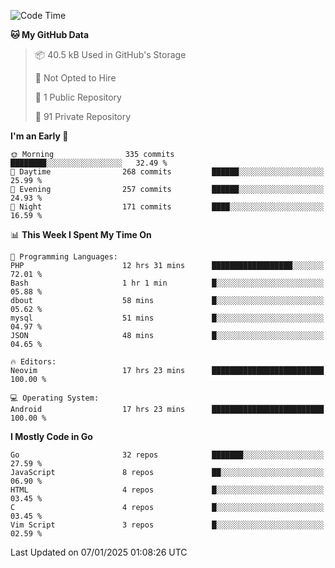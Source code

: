 
<!--START_SECTION:waka-->
![Code Time](http://img.shields.io/badge/Code%20Time-5%2C585%20hrs%2045%20mins-blue)

**🐱 My GitHub Data** 

> 📦 40.5 kB Used in GitHub's Storage 
 > 
> 🚫 Not Opted to Hire
 > 
> 📜 1 Public Repository 
 > 
> 🔑 91 Private Repository 
 > 
**I'm an Early 🐤** 

```text
🌞 Morning                335 commits         ████████░░░░░░░░░░░░░░░░░   32.49 % 
🌆 Daytime                268 commits         ██████░░░░░░░░░░░░░░░░░░░   25.99 % 
🌃 Evening                257 commits         ██████░░░░░░░░░░░░░░░░░░░   24.93 % 
🌙 Night                  171 commits         ████░░░░░░░░░░░░░░░░░░░░░   16.59 % 
```


📊 **This Week I Spent My Time On** 

```text
💬 Programming Languages: 
PHP                      12 hrs 31 mins      ██████████████████░░░░░░░   72.01 % 
Bash                     1 hr 1 min          █░░░░░░░░░░░░░░░░░░░░░░░░   05.88 % 
dbout                    58 mins             █░░░░░░░░░░░░░░░░░░░░░░░░   05.62 % 
mysql                    51 mins             █░░░░░░░░░░░░░░░░░░░░░░░░   04.97 % 
JSON                     48 mins             █░░░░░░░░░░░░░░░░░░░░░░░░   04.65 % 

🔥 Editors: 
Neovim                   17 hrs 23 mins      █████████████████████████   100.00 % 

💻 Operating System: 
Android                  17 hrs 23 mins      █████████████████████████   100.00 % 
```

**I Mostly Code in Go** 

```text
Go                       32 repos            ███████░░░░░░░░░░░░░░░░░░   27.59 % 
JavaScript               8 repos             ██░░░░░░░░░░░░░░░░░░░░░░░   06.90 % 
HTML                     4 repos             █░░░░░░░░░░░░░░░░░░░░░░░░   03.45 % 
C                        4 repos             █░░░░░░░░░░░░░░░░░░░░░░░░   03.45 % 
Vim Script               3 repos             █░░░░░░░░░░░░░░░░░░░░░░░░   02.59 % 
```




 Last Updated on 07/01/2025 01:08:26 UTC
<!--END_SECTION:waka-->

